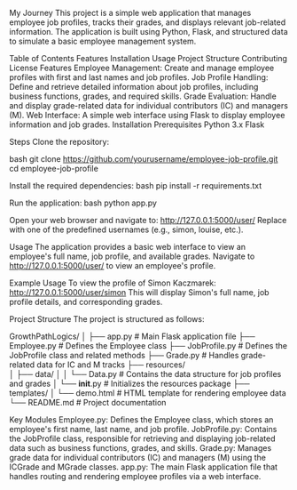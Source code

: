 My Journey
This project is a simple web application that manages employee job profiles, tracks their grades, and displays relevant job-related information. The application is built using Python, Flask, and structured data to simulate a basic employee management system.

Table of Contents
Features
Installation
Usage
Project Structure
Contributing
License
Features
Employee Management: Create and manage employee profiles with first and last names and job profiles.
Job Profile Handling: Define and retrieve detailed information about job profiles, including business functions, grades, and required skills.
Grade Evaluation: Handle and display grade-related data for individual contributors (IC) and managers (M).
Web Interface: A simple web interface using Flask to display employee information and job grades.
Installation
Prerequisites
Python 3.x
Flask

Steps
Clone the repository:

bash
git clone https://github.com/yourusername/employee-job-profile.git
cd employee-job-profile

Install the required dependencies:
bash
pip install -r requirements.txt

Run the application:
bash
python app.py

Open your web browser and navigate to:
http://127.0.0.1:5000/user/<username>
Replace <username> with one of the predefined usernames (e.g., simon, louise, etc.).

Usage
The application provides a basic web interface to view an employee's full name, job profile, and available grades.
Navigate to http://127.0.0.1:5000/user/<username> to view an employee's profile.

Example Usage
To view the profile of Simon Kaczmarek:
http://127.0.0.1:5000/user/simon
This will display Simon's full name, job profile details, and corresponding grades.

Project Structure
The project is structured as follows:

GrowthPathLogics/
│
├── app.py                    # Main Flask application file
├── Employee.py               # Defines the Employee class
├── JobProfile.py             # Defines the JobProfile class and related methods
├── Grade.py                  # Handles grade-related data for IC and M tracks
├── resources/                
│   ├── data/
│   │   └── Data.py           # Contains the data structure for job profiles and grades
│   └── __init__.py           # Initializes the resources package
├── templates/
│   └── demo.html             # HTML template for rendering employee data
└── README.md                 # Project documentation

Key Modules
Employee.py: Defines the Employee class, which stores an employee's first name, last name, and job profile.
JobProfile.py: Contains the JobProfile class, responsible for retrieving and displaying job-related data such as business functions, grades, and skills.
Grade.py: Manages grade data for individual contributors (IC) and managers (M) using the ICGrade and MGrade classes.
app.py: The main Flask application file that handles routing and rendering employee profiles via a web interface.